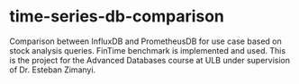 # time-series-db-comparison
Comparison between InfluxDB and PrometheusDB for use case based on stock analysis queries. FinTime benchmark is implemented and used. This is the project for the Advanced Databases course at ULB under supervision of Dr. Esteban Zimanyi.
